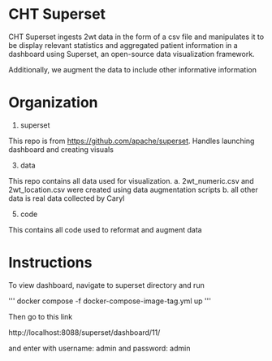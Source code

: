 # CHT Superset 

CHT Superset ingests 2wt data in the form of a csv file and manipulates it to be display relevant statistics and aggregated patient information in a dashboard using Superset, an open-source data visualization framework. 

Additionally, we augment the data to include other informative information

# Organization 

1. superset
   
This repo is from https://github.com/apache/superset. Handles launching dashboard and creating visuals 

3. data
   
This repo contains all data used for visualization.
  a. 2wt_numeric.csv and 2wt_location.csv were created using data augmentation scripts
  b. all other data is real data collected by Caryl

5. code
   
This contains all code used to reformat and augment data

# Instructions

To view dashboard, navigate to superset directory and run 

'''
docker compose -f docker-compose-image-tag.yml up
'''

Then go to this link 

http://localhost:8088/superset/dashboard/11/

and enter with username: admin and password: admin
